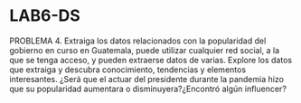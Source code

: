 # LAB6-DS

PROBLEMA 4.
Extraiga los datos relacionados con la popularidad del gobierno en curso en Guatemala, puede
utilizar cualquier red social, a la que se tenga acceso, y pueden extraerse datos de varias. Explore
los datos que extraiga y descubra conocimiento, tendencias y elementos interesantes. ¿Será que
el actuar del presidente durante la pandemia hizo que su popularidad aumentara o
disminuyera?¿Encontró algún influencer?
